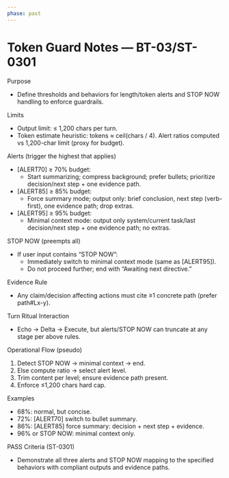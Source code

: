 ```yaml
---
phase: past
---
```


# Token Guard Notes — BT-03/ST-0301

Purpose
- Define thresholds and behaviors for length/token alerts and STOP NOW handling to enforce guardrails.

Limits
- Output limit: ≤ 1,200 chars per turn.
- Token estimate heuristic: tokens ≈ ceil(chars / 4). Alert ratios computed vs 1,200-char limit (proxy for budget).

Alerts (trigger the highest that applies)
- [ALERT70] ≥ 70% budget:
  - Start summarizing; compress background; prefer bullets; prioritize decision/next step + one evidence path.
- [ALERT85] ≥ 85% budget:
  - Force summary mode; output only: brief conclusion, next step (verb-first), one evidence path; drop extras.
- [ALERT95] ≥ 95% budget:
  - Minimal context mode: output only system/current task/last decision/next step + one evidence path; no extras.

STOP NOW (preempts all)
- If user input contains “STOP NOW”:
  - Immediately switch to minimal context mode (same as [ALERT95]).
  - Do not proceed further; end with “Awaiting next directive.”

Evidence Rule
- Any claim/decision affecting actions must cite ≥1 concrete path (prefer path#Lx-y).

Turn Ritual Interaction
- Echo → Delta → Execute, but alerts/STOP NOW can truncate at any stage per above rules.

Operational Flow (pseudo)
1) Detect STOP NOW → minimal context → end.
2) Else compute ratio → select alert level.
3) Trim content per level; ensure evidence path present.
4) Enforce ≤1,200 chars hard cap.

Examples
- 68%: normal, but concise.
- 72%: [ALERT70] switch to bullet summary.
- 86%: [ALERT85] force summary: decision + next step + evidence.
- 96% or STOP NOW: minimal context only.

PASS Criteria (ST-0301)
- Demonstrate all three alerts and STOP NOW mapping to the specified behaviors with compliant outputs and evidence paths.